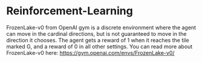 # Reinforcement-Learning

FrozenLake-v0 from OpenAI gym is a discrete environment where the agent can move in the cardinal directions, but is not guaranteed to move in the direction it chooses. The agent gets a reward of 1 when it reaches the tile marked G, and a reward of 0 in all other settings. You can read more about FrozenLake-v0 here: https://gym.openai.com/envs/FrozenLake-v0/
